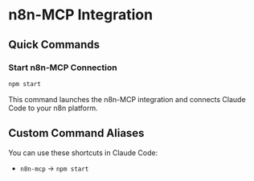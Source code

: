 # n8n-MCP Integration

## Quick Commands

### Start n8n-MCP Connection
```bash
npm start
```

This command launches the n8n-MCP integration and connects Claude Code to your n8n platform.

## Custom Command Aliases

You can use these shortcuts in Claude Code:
- `n8n-mcp` → `npm start`